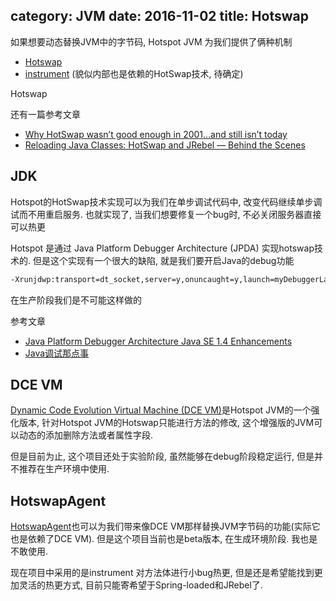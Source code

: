category: JVM
date: 2016-11-02
title: Hotswap
---

如果想要动态替换JVM中的字节码, Hotspot JVM 为我们提供了俩种机制
* [Hotswap]()
* [instrument](http://www.yu66.wang/2015/11/24/jvm/instrument%20premain/) (貌似内部也是依赖的HotSwap技术, 待确定)

Hotswap

还有一篇参考文章
* [Why HotSwap wasn’t good enough in 2001…and still isn’t today](http://zeroturnaround.com/rebellabs/why-hotswap-wasnt-good-enough-in-2001-and-still-isnt-today/)
* [Reloading Java Classes: HotSwap and JRebel — Behind the Scenes](https://dzone.com/articles/reloading-java-classes-401)

## JDK

Hotspot的HotSwap技术实现可以为我们在单步调试代码中, 改变代码继续单步调试而不用重启服务. 也就实现了, 当我们想要修复一个bug时, 不必关闭服务器直接可以热更

Hotspot 是通过 Java Platform Debugger Architecture (JPDA) 实现hotswap技术的. 但是这个实现有一个很大的缺陷, 就是我们要开启Java的debug功能
```bash
-Xrunjdwp:transport=dt_socket,server=y,onuncaught=y,launch=myDebuggerLaunchScript
```
在生产阶段我们是不可能这样做的

参考文章
* [Java Platform Debugger Architecture
Java SE 1.4 Enhancements](https://docs.oracle.com/javase/8/docs/technotes/guides/jpda/enhancements1.4.html)
* [Java调试那点事](https://yq.aliyun.com/articles/56)

## DCE VM
[Dynamic Code Evolution Virtual Machine (DCE VM)](http://ssw.jku.at/dcevm/)是Hotspot JVM的一个强化版本, 针对Hotspot JVM的Hotswap只能进行方法的修改, 这个增强版的JVM可以动态的添加删除方法或者属性字段.

但是目前为止, 这个项目还处于实验阶段, 虽然能够在debug阶段稳定运行, 但是并不推荐在生产环境中使用.

## HotswapAgent
[HotswapAgent](https://github.com/HotswapProjects/HotswapAgent)也可以为我们带来像DCE VM那样替换JVM字节码的功能(实际它也是依赖了DCE VM). 但是这个项目当前也是beta版本, 在生成环境阶段. 我也是不敢使用. 

现在项目中采用的是instrument 对方法体进行小bug热更, 但是还是希望能找到更加灵活的热更方式, 目前只能寄希望于Spring-loaded和JRebel了.